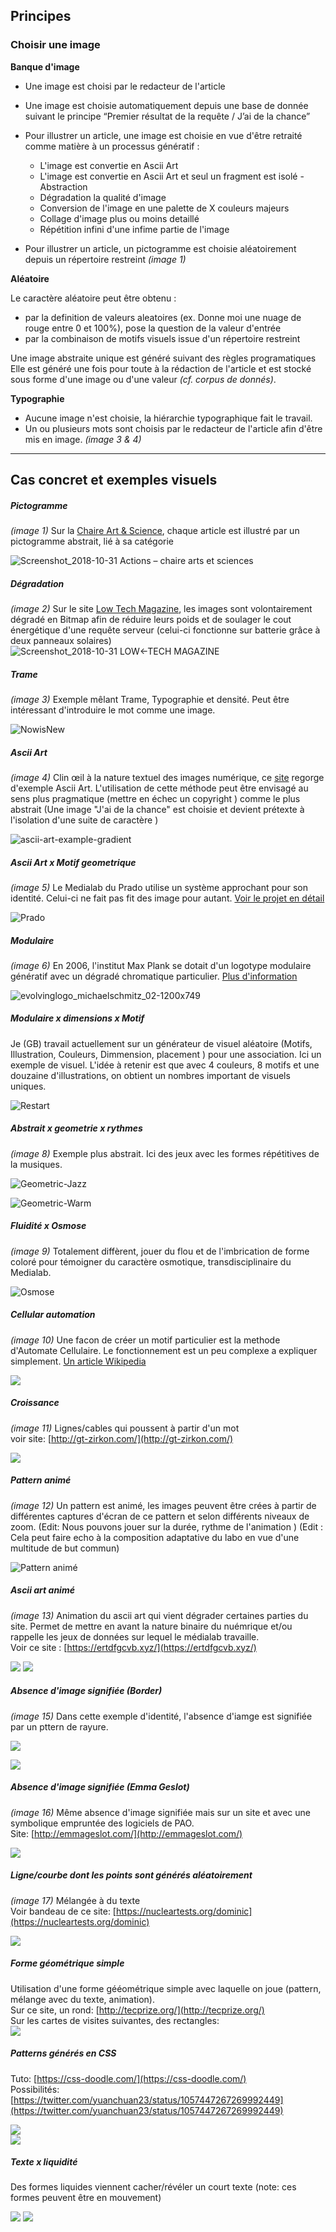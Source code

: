
## Principes

### Choisir une image

**Banque d'image**

- Une image est choisi par le redacteur de l'article
- Une image est choisie automatiquement depuis une base de donnée suivant le principe “Premier résultat de la requête / J’ai de la chance” 
- Pour illustrer un article, une image est choisie en vue d'être retraité comme matière à un processus génératif :
  + L'image est convertie en Ascii Art
  + L'image est convertie en Ascii Art et seul un fragment est isolé - Abstraction
  + Dégradation la qualité d'image
  + Conversion de l'image en une palette de X couleurs majeurs
  + Collage d'image plus ou moins detaillé
  + Répétition infini d'une infime partie de l'image
  
  
  
  
- Pour illustrer un article, un pictogramme est choisie aléatoirement depuis un répertoire restreint *(image 1)* 

**Aléatoire**

Le caractère aléatoire peut être obtenu :
  - par la definition de valeurs aleatoires (ex. Donne moi une nuage de rouge entre 0 et 100%), pose la question de la valeur d'entrée
  - par la combinaison de motifs visuels issue d'un répertoire restreint

Une image abstraite unique est généré suivant des règles programatiques
Elle est généré une fois pour toute à la rédaction de l'article et est stocké sous forme d'une image ou d'une valeur *(cf. corpus de donnés)*.


 
**Typographie**

- Aucune image n'est choisie, la hiérarchie typographique fait le travail.
- Un ou plusieurs mots sont choisis par le redacteur de l'article afin d'être mis en image. *(image 3 & 4)* 
 

***


## Cas concret et exemples visuels

##### Pictogramme
*(image 1)*
Sur la [Chaire Art & Science](http://chaire-arts-sciences.org/category/actions/), chaque article est illustré par un pictogramme abstrait, lié à sa catégorie

![Screenshot_2018-10-31 Actions – chaire arts et sciences](chaire_arts_et_sciences.png)

##### Dégradation
*(image 2)* 
Sur le site [Low Tech Magazine](https://solar.lowtechmagazine.com/), les images sont volontairement dégradé en Bitmap afin de réduire leurs poids et de soulager le cout énergétique d'une requête serveur (celui-ci fonctionne sur batterie grâce à deux panneaux solaires)  
![Screenshot_2018-10-31 LOW←TECH MAGAZINE](LOWTECHMAGAZINE.png)

##### Trame
*(image 3)* 
Exemple mêlant Trame, Typographie et densité. Peut être intéressant d'introduire le mot comme une image.

![NowisNew](NowisNew.jpg)

##### Ascii Art
*(image 4)* 
Clin œil à la nature textuel des images numérique, ce [site](http://mkweb.bcgsc.ca/asciiart/) regorge d'exemple Ascii Art. L'utilisation de cette méthode peut être envisagé au sens plus pragmatique (mettre en échec un copyright ) comme le plus abstrait (Une image "J'ai de la chance" est choisie et devient prétexte à l'isolation d'une suite de caractère )

![ascii-art-example-gradient](ascii-art-example-gradient.png)

##### Ascii Art x Motif geometrique
*(image 5)* 
Le Medialab du Prado utilise un système approchant pour son identité. Celui-ci ne fait pas fit des image pour autant.  [Voir le projet en détail](https://www.behance.net/gallery/50727421/Medialab-Prado)

![Prado](Prado.jpg)

##### Modulaire
*(image 6)* 
En 2006, l'institut Max Plank se dotait d'un logotype modulaire génératif avec un dégradé chromatique particulier. [Plus d'information](https://interaktivegestaltung.net/evolving-logo-2/)

![evolvinglogo_michaelschmitz_02-1200x749](evolvinglogo_michaelschmitz_02-1200x749.jpg)

##### Modulaire x dimensions x Motif 
Je (GB) travail actuellement sur un générateur de visuel aléatoire (Motifs, Illustration, Couleurs, Dimmension, placement ) pour une association. Ici un exemple de visuel. L'idée à retenir est que avec 4 couleurs, 8 motifs et une douzaine d'illustrations, on obtient un nombres important de visuels uniques.

![Restart](http://404.benjmng.eu/Restarter/products/generator/src/temp_pattern/R_temp_001_3.png)

##### Abstrait x geometrie x rythmes
*(image 8)* 
Exemple plus abstrait. Ici des jeux avec les formes répétitives de la musiques.

![Geometric-Jazz](Geometric-Jazz.jpg)

![Geometric-Warm](Geometric-Warm.jpg)

##### Fluidité x Osmose 
*(image 9)* 
Totalement diffèrent, jouer du flou et de l'imbrication de forme coloré pour témoigner du caractère osmotique, transdisciplinaire du Medialab.

![Osmose](Osmose.jpg)

##### Cellular automation
*(image 10)* 
Une facon de créer un motif particulier est la methode d'Automate Cellulaire. Le fonctionnement est un peu complexe a expliquer simplement. [Un article Wikipedia](https://fr.wikipedia.org/wiki/Automate_cellulaire) 

![](https://pbs.twimg.com/media/DpySA2XV4AEJbab.jpg)

##### Croissance
*(image 11)* 
Lignes/cables qui poussent à partir d'un mot  
voir site: [http://gt-zirkon.com/](http://gt-zirkon.com/)

![](GT-zirkon.png)



##### Pattern animé
*(image 12)* 
Un pattern est animé, les images peuvent être crées à partir de différentes captures d'écran de ce pattern et selon différents niveaux de zoom. (Edit: Nous pouvons jouer sur la durée, rythme de l'animation ) (Edit : Cela peut faire echo à la composition adaptative du labo en vue d'une multitude de but commun)

![Pattern animé](pattern-anime.gif)


##### Ascii art animé
*(image 13)* 
Animation du ascii art qui vient dégrader certaines parties du site. Permet de mettre en avant la nature binaire du nuémrique et/ou rappelle les jeux de données sur lequel le médialab travaille.  
Voir ce site : [https://ertdfgcvb.xyz/](https://ertdfgcvb.xyz/)

![](ascii-art-anime-1.png)
![](ascii-art-anime-2.png)

##### Absence d'image signifiée (Border)
*(image 15)* 
Dans cette exemple d'identité, l'absence d'iamge est signifiée par un pttern de rayure.

![](borger-1.jpg)

![](borger-2.jpg)

##### Absence d'image signifiée (Emma Geslot)
*(image 16)* 
Même absence d'image signifiée mais sur un site et avec une symbolique empruntée des logiciels de PAO.  
Site: [http://emmageslot.com/](http://emmageslot.com/)

![](emma-geslot.png)

##### Ligne/courbe dont les points sont générés aléatoirement 
*(image 17)* 
Mélangée à du texte  
Voir bandeau de ce site: [https://nucleartests.org/dominic](https://nucleartests.org/dominic)

![](american-nuclear.png)

##### Forme géométrique simple

Utilisation d'une forme gééométrique simple avec laquelle on joue (pattern, mélange avec du texte, animation).  
Sur ce site, un rond: [http://tecprize.org/](http://tecprize.org/)    
Sur les cartes de visites suivantes, des rectangles:  
![](le-chantier.jpg)


##### Patterns générés en CSS

Tuto: [https://css-doodle.com/](https://css-doodle.com/)  
Possibilités: [https://twitter.com/yuanchuan23/status/1057447267269992449](https://twitter.com/yuanchuan23/status/1057447267269992449)

![](css-patterns-1.png)  
![](css-patterns-2.png)


##### Texte x liquidité

Des formes liquides viennent cacher/révéler un court texte (note: ces formes peuvent être en mouvement)

![](liquidite-1.jpg)
![](liquidite-2.jpg)

